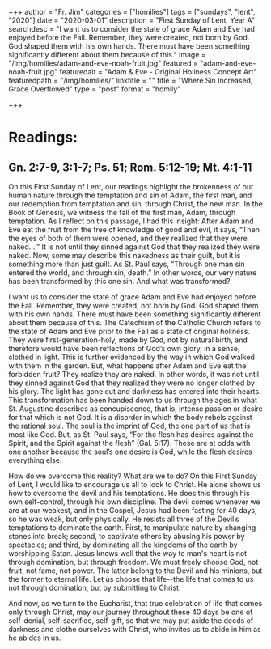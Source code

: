 +++
author = "Fr. Jim"
categories = ["homilies"]
tags = ["sundays", "lent", "2020"]
date = "2020-03-01"
description = "First Sunday of Lent, Year A"
searchdesc = "I want us to consider the state of grace Adam and Eve had enjoyed before the Fall. Remember, they were created, not born by God. God shaped them with his own hands. There must have been something significantly different about them because of this."
image = "/img/homilies/adam-and-eve-noah-fruit.jpg"
featured = "adam-and-eve-noah-fruit.jpg"
featuredalt = "Adam & Eve - Original Holiness Concept Art"
featuredpath = "/img/homilies/"
linktitle = ""
title = "Where Sin Increased, Grace Overflowed"
type = "post"
format = "homily"

+++

# Readings:
## Gn. 2:7-9, 3:1-7; Ps. 51; Rom. 5:12-19; Mt. 4:1-11

On this First Sunday of Lent, our readings highlight the brokenness of our human nature through the temptation and sin of Adam, the first man, and our redemption from temptation and sin, through Christ, the new man. In the Book of Genesis, we witness the fall of the first man, Adam, through temptation. As I reflect on this passage, I had this insight: After Adam and Eve eat the fruit from the tree of knowledge of good and evil, it says, “Then the eyes of both of them were opened, and they realized that they were naked….” It is not until they sinned against God that they realized they were naked. Now, some may describe this nakedness as their guilt, but it is something more than just guilt. As St. Paul says, “Through one man sin entered the world, and through sin, death.” In other words, our very nature has been transformed by this one sin. And what was transformed?  

I want us to consider the state of grace Adam and Eve had enjoyed before the Fall. Remember, they were created, not born by God. God shaped them with his own hands. There must have been something significantly different about them because of this. The Catechism of the Catholic Church refers to the state of Adam and Eve prior to the Fall as a state of original holiness. They were first-generation-holy, made by God, not by natural birth, and therefore would have been reflections of God’s own glory, in a sense, clothed in light. This is further evidenced by the way in which God walked with them in the garden. But, what happens after Adam and Eve eat the forbidden fruit? They realize they are naked. In other words, it was not until they sinned against God that they realized they were no longer clothed by his glory. The light has gone out and darkness has entered into their hearts. This transformation has been handed down to us through the ages in what St. Augustine describes as concupiscence, that is, intense passion or desire for that which is not God. It is a disorder in which the body rebels against the rational soul. The soul is the imprint of God, the one part of us that is most like God. But, as St. Paul says, “For the flesh has desires against the Spirit, and the Spirit against the flesh” (Gal. 5:17). These are at odds with one another because the soul’s one desire is God, while the flesh desires everything else.  

How do we overcome this reality? What are we to do? On this First Sunday of Lent, I would like to encourage us all to look to Christ. He alone shows us how to overcome the devil and his temptations. He does this through his own self-control, through his own discipline. The devil comes whenever we are at our weakest, and in the Gospel, Jesus had been fasting for 40 days, so he was weak, but only physically. He resists all three of the Devil’s temptations to dominate the earth. First, to manipulate nature by changing stones into break; second, to captivate others by abusing his power by spectacles; and third, by dominating all the kingdoms of the earth by worshipping Satan. Jesus knows well that the way to man's heart is not through domination, but through freedom. We must freely choose God, not fruit, not fame, not power. The latter belong to the Devil and his minions, but the former to eternal life. Let us choose that life--the life that comes to us not through domination, but by submitting to Christ.  

And now, as we turn to the Eucharist, that true celebration of life that comes only through Christ, may our journey throughout these 40 days be one of self-denial, self-sacrifice, self-gift, so that we may put aside the deeds of darkness and clothe ourselves with Christ, who invites us to abide in him as he abides in us.  
